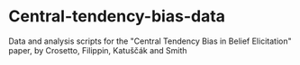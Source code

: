 # Central-tendency-bias-data
Data and analysis scripts for the "Central Tendency Bias in Belief Elicitation" paper, by Crosetto, Filippin, Katuščák and Smith

